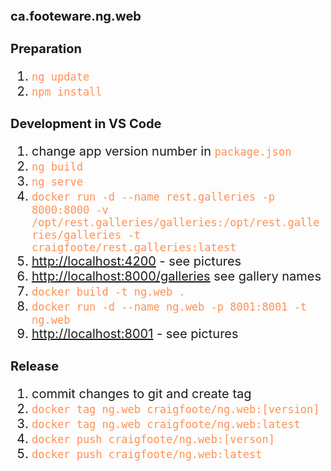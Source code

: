 # ca.footeware.ng.web

<style>
    * {
        font-size: 20px;
    }
    code {
        background-color: transparent;
        color: #ff9154
    }
</style>

## Preparation

1. `ng update`
1. `npm install`

## Development in VS Code

1. change app version number in `package.json`
1. `ng build`
1. `ng serve`
1. `docker run -d --name rest.galleries -p 8000:8000 -v /opt/rest.galleries/galleries:/opt/rest.galleries/galleries -t craigfoote/rest.galleries:latest`
1. <http://localhost:4200> - see pictures
1. <http://localhost:8000/galleries> see gallery names
1. `docker build -t ng.web .`
1. `docker run -d --name ng.web -p 8001:8001 -t ng.web`
1. <http://localhost:8001> - see pictures

## Release

1. commit changes to git and create tag
1. `docker tag ng.web craigfoote/ng.web:[version]`
1. `docker tag ng.web craigfoote/ng.web:latest`
1. `docker push craigfoote/ng.web:[verson]`
1. `docker push craigfoote/ng.web:latest`
